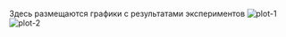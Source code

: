 Здесь размещаются графики с результатами экспериментов
![plot-1](https://github.com/user-attachments/assets/fb6b29e3-248b-4989-8112-426f112a4d6e)
![plot-2](https://github.com/user-attachments/assets/c409026d-b409-407d-8745-b50bdb57d350)
